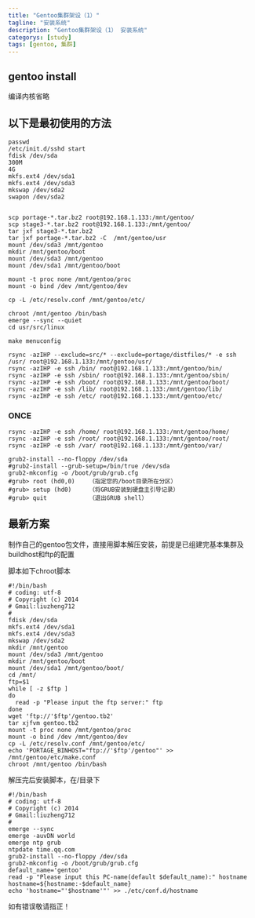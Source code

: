 ```yaml
---
title: "Gentoo集群架设（1）"
tagline: "安装系统"
description: "Gentoo集群架设（1） 安装系统"
categorys: [study]
tags: [gentoo, 集群]
---
```




## gentoo install

编译内核省略

## 以下是最初使用的方法 

	passwd
	/etc/init.d/sshd start
	fdisk /dev/sda
	300M
	4G
	mkfs.ext4 /dev/sda1
	mkfs.ext4 /dev/sda3
	mkswap /dev/sda2
	swapon /dev/sda2


	scp portage-*.tar.bz2 root@192.168.1.133:/mnt/gentoo/
	scp stage3-*.tar.bz2 root@192.168.1.133:/mnt/gentoo/
	tar jxf stage3-*.tar.bz2
	tar jxf portage-*.tar.bz2 -C  /mnt/gentoo/usr
	mount /dev/sda3 /mnt/gentoo 
	mkdir /mnt/gentoo/boot 
	mount /dev/sda3 /mnt/gentoo 
	mount /dev/sda1 /mnt/gentoo/boot

	mount -t proc none /mnt/gentoo/proc 
	mount -o bind /dev /mnt/gentoo/dev 

	cp -L /etc/resolv.conf /mnt/gentoo/etc/

	chroot /mnt/gentoo /bin/bash
	emerge --sync --quiet
	cd usr/src/linux

	make menuconfig

	rsync -azIHP --exclude=src/* --exclude=portage/distfiles/* -e ssh /usr/ root@192.168.1.133:/mnt/gentoo/usr/
	rsync -azIHP -e ssh /bin/ root@192.168.1.133:/mnt/gentoo/bin/
	rsync -azIHP -e ssh /sbin/ root@192.168.1.133:/mnt/gentoo/sbin/
	rsync -azIHP -e ssh /boot/ root@192.168.1.133:/mnt/gentoo/boot/
	rsync -azIHP -e ssh /lib/ root@192.168.1.133:/mnt/gentoo/lib/
	rsync -azIHP -e ssh /etc/ root@192.168.1.133:/mnt/gentoo/etc/


### ONCE

	rsync -azIHP -e ssh /home/ root@192.168.1.133:/mnt/gentoo/home/
	rsync -azIHP -e ssh /root/ root@192.168.1.133:/mnt/gentoo/root/
	rsync -azIHP -e ssh /var/ root@192.168.1.133:/mnt/gentoo/var/

	grub2-install --no-floppy /dev/sda
	#grub2-install --grub-setup=/bin/true /dev/sda
	grub2-mkconfig -o /boot/grub/grub.cfg
	#grub> root (hd0,0)    （指定您的/boot目录所在分区）
	#grub> setup (hd0)     （将GRUB安装到硬盘主引导记录）
	#grub> quit            （退出GRUB shell）

## 最新方案

制作自己的gentoo包文件，直接用脚本解压安装，前提是已组建完基本集群及buildhost和ftp的配置

脚本如下chroot脚本

	#!/bin/bash
	# coding: utf-8
	# Copyright (c) 2014
	# Gmail:liuzheng712
	#
	fdisk /dev/sda
	mkfs.ext4 /dev/sda1
	mkfs.ext4 /dev/sda3
	mkswap /dev/sda2
	mkdir /mnt/gentoo
	mount /dev/sda3 /mnt/gentoo
	mkdir /mnt/gentoo/boot
	mount /dev/sda1 /mnt/gentoo/boot/
	cd /mnt/
	ftp=$1
	while [ -z $ftp ]
	do
	  read -p "Please input the ftp server:" ftp
	done
	wget 'ftp://'$ftp'/gentoo.tb2'
	tar xjfvm gentoo.tb2
	mount -t proc none /mnt/gentoo/proc
	mount -o bind /dev /mnt/gentoo/dev
	cp -L /etc/resolv.conf /mnt/gentoo/etc/
	echo 'PORTAGE_BINHOST="ftp://'$ftp'/gentoo"' >> /mnt/gentoo/etc/make.conf
	chroot /mnt/gentoo /bin/bash

解压完后安装脚本，在/目录下

	#!/bin/bash
	# coding: utf-8
	# Copyright (c) 2014
	# Gmail:liuzheng712
	#
	emerge --sync
	emerge -auvDN world
	emerge ntp grub
	ntpdate time.qq.com
	grub2-install --no-floppy /dev/sda
	grub2-mkconfig -o /boot/grub/grub.cfg
	default_name='gentoo'
	read -p "Please input this PC-name(default $default_name):" hostname
	hostname=${hostname:-$default_name}
	echo 'hostname="'$hostname'"' >> ./etc/conf.d/hostname

如有错误敬请指正！


